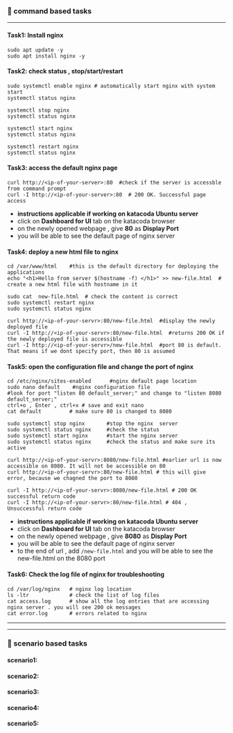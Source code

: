 ### :camel: command based tasks
---
#### Task1: Install nginx 
```
sudo apt update -y 
sudo apt install nginx -y 
```
#### Task2: check status , stop/start/restart 
```
sudo systemctl enable nginx # automatically start nginx with system start
systemctl status nginx

systemctl stop nginx
systemctl status nginx

systemctl start nginx
systemctl status nginx

systemctl restart nginx
systemctl status nginx
```
#### Task3: access the default nginx page 
```
curl http://<ip-of-your-server>:80  #check if the server is accessble from command prompt
curl -I http://<ip-of-your-server>:80  # 200 OK. Successful page access
```
* __instructions applicable if working on katacoda Ubuntu server__
* click on __Dashboard for UI__ tab on the katacoda browser
* on the newly opened webpage , give __80__ as __Display Port__
* you will be able to see the default page of nginx server
#### Task4: deploy a new html file to nginx 
```
cd /var/www/html    #this is the default directory for deploying the applications
echo "<h1>Hello from server $(hostname -f) </h1>" >> new-file.html  # create a new html file with hostname in it

sudo cat  new-file.html  # check the content is correct
sudo systemctl restart nginx
sudo systemctl status nginx

curl http://<ip-of-your-servr>:80/new-file.html  #display the newly deployed file
curl -I http://<ip-of-your-servr>:80/new-file.html  #returns 200 OK if the newly deployed file is accessible
curl -I http://<ip-of-your-servr>/new-file.html  #port 80 is default. That means if we dont specify port, then 80 is assumed
```
#### Task5: open the configuration file and change the port of nginx
```
cd /etc/nginx/sites-enabled      #nginx default page location
sudo nano default    #nginx configuration file 
#look for port "listen 80 default_server;" and change to "listen 8080 default_server;"
ctrl+o , Enter , ctrl+x # save and exit nano
cat default         # make sure 80 is changed to 8080

sudo systemctl stop nginx       #stop the nginx  server
sudo systemctl status nginx     #check the status
sudo systemctl start nginx      #start the nginx server
sudo systemctl status nginx     #check the status and make sure its active 

curl http://<ip-of-your-servr>:8080/new-file.html #earlier url is now accessible on 8080. It will not be accessible on 80
curl http://<ip-of-your-servr>:80/new-file.html # this will give error, because we chagned the port to 8080

curl -I http://<ip-of-your-servr>:8080/new-file.html # 200 OK successful return code
curl -I http://<ip-of-your-servr>:80/new-file.html # 404 , Unsuccessful return code 

```
* __instructions applicable if working on katacoda Ubuntu server__
* click on __Dashboard for UI__ tab on the katacoda browser
* on the newly opened webpage , give __8080__ as __Display Port__
* you will be able to see the default page of nginx server
* to the end of url , add `/new-file.html` and you will be able to see the new-file.html on the 8080 port

#### Task6: Check the log file of nginx for troubleshooting
```
cd /var/log/nginx   # nginx log location
ls -ltr             # check the list of log files 
cat access.log      # show all the log entries that are accessing nginx server . you will see 200 ok messages
cat error.log       # errors related to nginx 
```
---
---
### :rocket: scenario based tasks 
#### scenario1: 
#### scenario2: 
#### scenario3: 
#### scenario4: 
#### scenario5: 